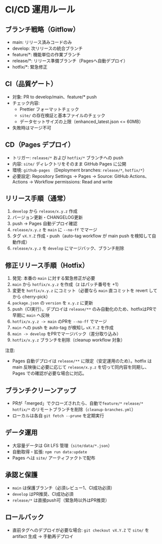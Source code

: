 # CI/CD 運用ルール

## ブランチ戦略（Gitflow）

- main: リリース済みコードのみ
- develop: 次リリースの統合ブランチ
- feature/\*: 機能単位の作業ブランチ
- release/\*: リリース準備ブランチ（Pagesへ自動デプロイ）
- hotfix/\*: 緊急修正

## CI（品質ゲート）

- 対象: PR to develop/main、feature/\* push
- チェック内容:
  - Prettier フォーマットチェック
  - `site/` の存在検証と基本ファイルのチェック
  - データセットサイズの上限（enhanced_latest.json <= 60MB）
- 失敗時はマージ不可

## CD（Pages デプロイ）

- トリガー: `release/*` および `hotfix/*` ブランチへの push
- 内容: `site/` ディレクトリをそのまま GitHub Pages に公開
- 環境: `github-pages` （Deployment branches: `release/*`, `hotfix/*`）
- 必要設定: Repository Settings → Pages → Source: GitHub Actions、Actions → Workflow permissions: Read and write

## リリース手順（通常）

1. `develop` から `release/x.y.z` 作成
2. バージョン更新・CHANGELOG更新
3. push → Pages 自動デプロイ確認
4. `release/x.y.z` を `main` に `--no-ff` でマージ
5. タグ `vX.Y.Z` 作成・push（auto-tag workflow が main push を検知して自動作成）
6. `release/x.y.z` を `develop` にマージバック、ブランチ削除

## 修正リリース手順（Hotfix）

1. 発覚: 本番の `main` に対する緊急修正が必要
2. `main` から `hotfix/x.y.z` を作成（z はパッチ番号を +1）
3. 変更を `hotfix/x.y.z` にコミット（必要なら `main` 直コミットを revert してから cherry-pick）
4. `package.json` の `version` を `x.y.z` に更新
5. push（CI実行）。デプロイは `release/**` のみ自動化のため、hotfixはPRで早期に `main` へ反映
6. `hotfix/x.y.z -> main` のPRを `--no-ff` でマージ
7. `main` への push を auto-tag が検知し `vX.Y.Z` を作成
8. `main -> develop` をPRでマージバック（差分取り込み）
9. `hotfix/x.y.z` ブランチを削除（cleanup workflow 対象）

注意:
- Pages 自動デプロイは `release/**` に限定（安定運用のため）。hotfix は main 反映後に必要に応じて `release/x.y.z` を切って同内容を同期し、Pages での確認が必要な場合に対応。

## ブランチクリーンアップ

- PRが「merged」でクローズされたら、自動で`feature/*` `release/*` `hotfix/*` のリモートブランチを削除（`cleanup-branches.yml`）
- ローカルは各自 `git fetch --prune` を定期実行

## データ運用

- 大容量データは Git LFS 管理（`site/data/*.json`）
- 自動取得・拡張: `npm run data:update`
- Pages へは `site/` アーティファクトで配布

## 承認と保護

- `main` は保護ブランチ（必須レビュー1、CI成功必須）
- `develop` はPR推奨、CI成功必須
- `release/*` は直接push可（緊急時以外はPR推奨）

## ロールバック

- 直前タグへのデプロイが必要な場合: `git checkout vX.Y.Z` で `site/` を artifact 生成 → 手動再デプロイ

